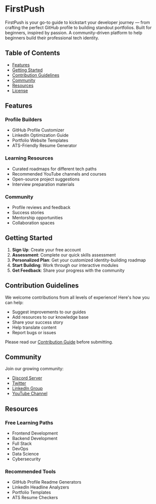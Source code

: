 # FirstPush
FirstPush is your go-to guide to kickstart your developer journey — from crafting the perfect GitHub profile to building standout portfolios. Built for beginners, inspired by passion.
A community-driven platform to help beginners build their professional tech identity.

## Table of Contents
- [Features](#features)
- [Getting Started](#getting-started)
- [Contribution Guidelines](#contribution-guidelines)
- [Community](#community)
- [Resources](#resources)
- [License](#license)

## Features

###  Profile Builders
- GitHub Profile Customizer
- LinkedIn Optimization Guide
- Portfolio Website Templates
- ATS-Friendly Resume Generator

###  Learning Resources
- Curated roadmaps for different tech paths
- Recommended YouTube channels and courses
- Open-source project suggestions
- Interview preparation materials

###  Community
- Profile reviews and feedback
- Success stories
- Mentorship opportunities
- Collaboration spaces

## Getting Started

1. **Sign Up**: Create your free account
2. **Assessment**: Complete our quick skills assessment
3. **Personalized Plan**: Get your customized identity-building roadmap
4. **Start Building**: Work through our interactive modules
5. **Get Feedback**: Share your progress with the community

## Contribution Guidelines

We welcome contributions from all levels of experience! Here's how you can help:

- Suggest improvements to our guides
- Add resources to our knowledge base
- Share your success story
- Help translate content
- Report bugs or issues

Please read our [Contribution Guide](CONTRIBUTING.md) before submitting.

## Community

Join our growing community:

- [Discord Server](#)
- [Twitter](#)
- [LinkedIn Group](#)
- [YouTube Channel](#)

## Resources

### Free Learning Paths
- Frontend Development
- Backend Development
- Full Stack
- DevOps
- Data Science
- Cybersecurity

### Recommended Tools
- GitHub Profile Readme Generators
- LinkedIn Headline Analyzers
- Portfolio Templates
- ATS Resume Checkers

